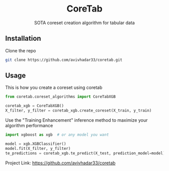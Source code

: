 <h1 align="center">CoreTab</h1>

  <p align="center">
    SOTA coreset creation algorithm for tabular data

<!-- GETTING STARTED -->
## Installation

Clone the repo
   ```sh
   git clone https://github.com/avivhadar33/coretab.git 
   ```

<!-- USAGE EXAMPLES -->
## Usage

This is how you create a coreset using coretab

```py
from coretab.coreset_algorithms import CoreTabXGB

coretab_xgb = CoreTabXGB()
X_filter, y_filter = coretab_xgb.create_coreset(X_train, y_train)
```
Use the "Training Enhancement" inference method to maximize your algorithm performance

```py
import xgboost as xgb  # or any model you want

model = xgb.XGBClassifier()
model.fit(X_filter, y_filter)
te_predictions = coretab_xgb.te_predict(X_test, prediction_model=model)
```

Project Link: https://github.com/avivhadar33/coretab
